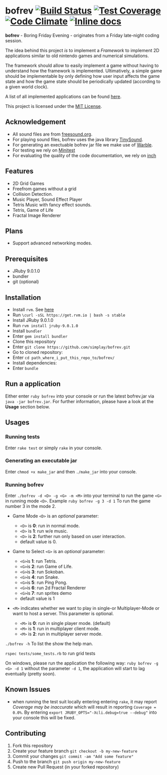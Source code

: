 # bofrev [![Build Status](https://travis-ci.org/simplay/bofrev.svg?branch=master)](https://travis-ci.org/simplay/bofrev) [![Test Coverage](https://codeclimate.com/github/simplay/bofrev/badges/coverage.svg)](https://codeclimate.com/github/simplay/bofrev/coverage)  [![Code Climate](https://codeclimate.com/github/simplay/bofrev/badges/gpa.svg)](https://codeclimate.com/github/simplay/bofrev) [![Inline docs](http://inch-ci.org/github/simplay/bofrev.svg?branch=master)](http://inch-ci.org/github/simplay/bofrev)

**bofrev** - Boring Friday Evening - originates from a Friday late-night coding session.

The idea behind this project _is_ to implement a _Framework_ to
implement 2D applications similar to old nintendo games and numerical simulations. 

The framework should allow to easily implement a game without having to understand how the framework is implemented. Ultimatively, a simple game should be implementable by only defining how user input affects the game state and how the game state should be periodically updated (according to a given world clock).

A list of all implemented applications can be found [here](https://github.com/simplay/bofrev/wiki/Applications).

This project is licensed under the [MIT License](https://github.com/simplay/bofrev/blob/master/LICENSE).

## Acknowledgement

+ All sound files are from [freesound.org](www.freesound.org).
+ For playing sound files, bofrev uses the java library [TinySound](https://github.com/finnkuusisto/TinySound).
+ For generating an exectuable bofrev jar file we make use of [Warble](https://github.com/jruby/warbler).
+ For testing we rely on [Minitest](https://github.com/seattlerb/minitest)
+ For evaluating the quality of the code documentation, we rely on [inch](https://github.com/rrrene/inch)

## Features

+ 2D Grid Games 
+ Freefrom games without a grid
+ Collision Detection.
+ Music Player, Sound Effect Player
+ Tetris Music with fancy effect sounds.
+ Tetris, Game of Life
+ Fractal Image Renderer

## Plans

+ Support advanced networking modes.

## Prerequisites
+ JRuby 9.0.1.0
+ bundler
+ git (optional)

## Installation

+ Install `rvm`. See [here](https://rvm.io/)
 + Run `\curl -sSL https://get.rvm.io | bash -s stable` 
+ Install JRuby 9.0.1.0
 + Run `rvm install jruby-9.0.1.0` 
+ Install `bundler`
 + Enter `gem install bundler`
+ Clone this repository
 + Enter `git clone https://github.com/simplay/bofrev.git`
+ Go to cloned repository: 
 + Enter `cd path_where_i_put_this_repo_to/bofrev/`
+ Install dependencies:
 + Enter `bundle`

## Run a application

Either enter `ruby bofrev` into your console or run the latest bofrev.jar via `java -jar bofrev.jar`. For further information, please have a look at the **Usage** section below.

## Usages

### Running tests
Enter `rake test` or simply `rake` in your console.

### Generating an executable jar
Enter `chmod +x make_jar` and then `./make_jar` into your console.

### Running bofrev
Enter `./bofrev -d <D> -g <G> -m <M>` into your terminal to run the game `<G>` in running mode `<D>`.
Example `ruby bofrev -g 3 -d 1` To run the game number 3 in the mode 2.

+ Game Mode `<D>` is an _optional_ parameter:

  + `<D>` is **0**: run in normal mode.
  + `<D>` is **1**: run w/e music.
  + `<D>` is **2**: further run only based on user interaction.
  + default value is 0.

+ Game to Select `<G>` is an _optional_ parameter:

  + `<G>`is **1**: run Tetris.
  + `<G>`is **2**: run Game of Life.
  + `<G>`is **3**: run Sokoban.
  + `<G>`is **4**: run Snake.
  + `<G>`is **5**: run Ping Pong.
  + `<G>`is **6**: run 2d Fractal Renderer 
  + `<G>`is **7**: run sprites demo 
  + default value is 1

+ `<M>` indicates whether we want to play in single-or Multiplayer-Mode or want to host a server. This parameter is optional.

  + `<M>` is **0**: run in single player mode. (default)
  + `<M>` is **1**: run in multiplayer client mode.
  + `<M>` is **2**: run in multiplayer server mode.

`./bofrev -h` To list the show the help man.

`rspec tests/some_tests.rb` to run grid tests

On windows, please run the application the following way:
`ruby bofrev -g <G> -d 1`
without the parameter `-d 1`, the application will start to lag eventually (pretty soon).

## Known Issues

+ when running the test suit locally entering entering `rake`, it may report _Coverage may be inaccurate_ which will result in reporting `Coverage = 0.0%`. By entering `export JRUBY_OPTS="-Xcli.debug=true --debug"` into your console this will be fixed.

## Contributing

1. Fork this repository
2. Create your feature branch `git checkout -b my-new-feature`
3. Commit your changes `git commit -am "Add some feature"`
4. Push to the branch `git push origin my-new-feature`
5. Create new Pull Request (in your forked repository)
